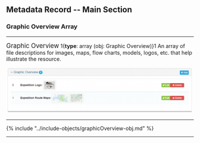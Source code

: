 ## Metadata Record -- Main Section
### Graphic Overview Array
---

<span class="md-panel" style="font-size: larger">Graphic Overview</span> 1{**type**: array (obj: <span class="md-panel"> Graphic Overview</span>)}1 An array of file descriptions for images, maps, flow charts, models, logos, etc. that help illustrate the resource.

![Graphic Overview Array](/assets/reference/edit-objects/main/graphicOverview-array.png)

---

{% include "../include-objects/graphicOverview-obj.md" %}

---